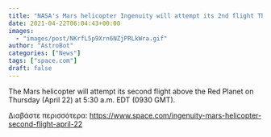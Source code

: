 ```yaml
---
title: "NASA's Mars helicopter Ingenuity will attempt its 2nd flight Thursday"
date: 2021-04-22T06:04:43+00:00
images:
  - "images/post/NKrfL5p9Xrn6NZjPRLkWra.gif"
author: "AstroBot"
categories: ["News"]
tags: ["space.com"]
draft: false
---
```


The Mars helicopter will attempt its second flight above the Red Planet on Thursday (April 22) at 5:30 a.m. EDT (0930 GMT). 

Διαβάστε περισσότερα: https://www.space.com/ingenuity-mars-helicopter-second-flight-april-22
